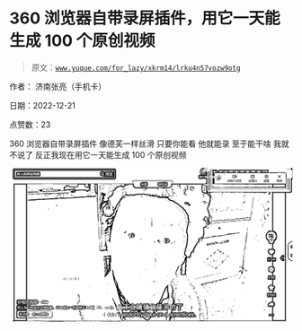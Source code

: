 # 360 浏览器自带录屏插件，用它一天能生成 100 个原创视频

> 原文：[`www.yuque.com/for_lazy/xkrm14/lrku4n57vozw9otg`](https://www.yuque.com/for_lazy/xkrm14/lrku4n57vozw9otg)

作者： 济南张亮（手机卡） 

日期：2022-12-21 

点赞数：23 

360 浏览器自带录屏插件 像德芙一样丝滑 只要你能看 他就能录 至于能干啥 我就不说了 反正我现在用它一天能生成 100 个原创视频 

![](img/080c49370e093b297e60aee03e37c31b.png)  

